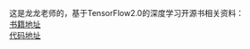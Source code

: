 这是龙龙老师的，基于TensorFlow2.0的深度学习开源书相关资料：  
[书籍地址](https://github.com/dragen1860/Deep-Learning-with-TensorFlow-book)  
[代码地址](https://github.com/dragen1860/TensorFlow-2.x-Tutorials)

